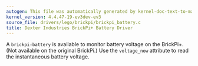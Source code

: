 ```yaml
---
autogen: This file was automatically generated by kernel-doc-text-to-markdown.py
kernel_version: 4.4.47-19-ev3dev-ev3
source_file: drivers/lego/brickpi/brickpi_battery.c
title: Dexter Industries BrickPi+ Battery Driver
---
```


A `brickpi-battery` is available to monitor battery voltage on the BrickPi+.
(Not available on the original BrickPi.) Use the `voltage_now` attribute to
read the instantaneous battery voltage.

